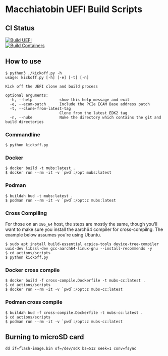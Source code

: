# Macchiatobin UEFI Build Scripts

## CI Status

[![Build UEFI](https://github.com/AdrianKoshka/macc-uefi-build-script/actions/workflows/build.yml/badge.svg)](https://github.com/AdrianKoshka/macc-uefi-build-script/actions/workflows/build.yml) <br>
[![Build Containers](https://github.com/AdrianKoshka/macc-uefi-build-script/actions/workflows/container.yml/badge.svg)](https://github.com/AdrianKoshka/macc-uefi-build-script/actions/workflows/container.yml)

## How to use

```shell
$ python3 ./kickoff.py -h                     
usage: kickoff.py [-h] [-e] [-t] [-n]

Kick off the UEFI clone and build process

optional arguments:
  -h, --help            show this help message and exit
  -e, --ecam-patch      Include the PCIe ECAM Base address patch
  -t, --clone-from-latest-tag
                        Clone from the latest EDK2 tag
  -n, --nuke            Nuke the directory which contains the git and build directories
```

### Commandline

```shell
$ python kickoff.py
```

### Docker

```shell
$ docker build -t mubs:latest .
$ docker run --rm -it -v `pwd`:/opt mubs:latest
```

### Podman

```shell
$ buildah bud -t mubs:latest .
$ podman run --rm -it -v `pwd`:/opt:z mubs:latest
```

### Cross Compiling

For those on an `x86_64` host, the steps are mostly the same, though you'll want to make sure you install the aarch64 compiler for cross-compilng. The example below assumes you're using Ubuntu.

```shell
$ sudo apt install build-essential acpica-tools device-tree-compiler uuid-dev libssl-dev gcc-aarch64-linux-gnu --install-recommends -y
$ cd actions/scripts
$ python kickoff.py
```

### Docker cross compile

```shell
$ docker build -f cross-compile.Dockerfile -t mubs-cc:latest .
$ cd actions/scripts
$ docker run --rm -it -v `pwd`:/opt:z mubs-cc:latest
```

### Podman cross compile

```shell
$ buildah bud -f cross-compile.Dockerfile -t mubs-cc:latest .
$ cd actions/scripts
$ podman run --rm -it -v `pwd`:/opt:z mubs-cc:latest
```

## Burning to microSD card

`dd if=flash-image.bin of=/dev/sdX bs=512 seek=1 conv=fsync`
